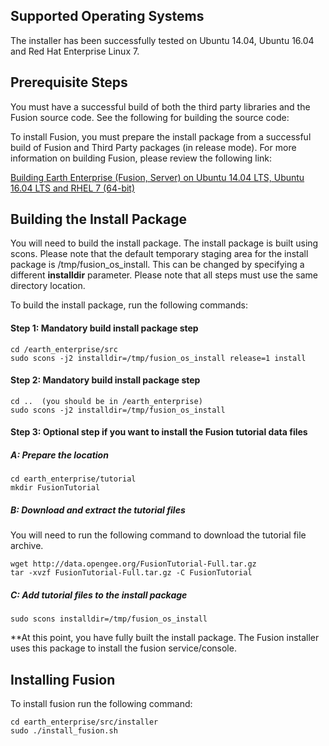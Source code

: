 ## **Supported Operating Systems**
The installer has been successfully tested on Ubuntu 14.04, Ubuntu 16.04 and Red Hat Enterprise Linux 7.

## **Prerequisite Steps**
You must have a successful build of both the third party libraries and the Fusion source code.  See the following for building the source code:

To install Fusion, you must prepare the install package from a successful build of Fusion and Third Party packages (in release mode).  For more information on building Fusion, please review the following link:

[Building Earth Enterprise (Fusion, Server) on Ubuntu 14.04 LTS, Ubuntu 16.04 LTS and RHEL 7 (64-bit)](#building-earth-enterprise-fusion-server-on-ubuntu-1404-lts-and-rhel-7-64-bit)

## **Building the Install Package**
You will need to build the install package.  The install package is built using scons.  Please note that the default temporary staging area for the install package is /tmp/fusion_os_install.  This can be changed by specifying a different **installdir** parameter. Please note that all steps must use the same directory location.

To build the install package, run the following commands:

#### **Step 1: Mandatory build install package step**

    cd /earth_enterprise/src
    sudo scons -j2 installdir=/tmp/fusion_os_install release=1 install

#### **Step 2: Mandatory build install package step**

    cd ..  (you should be in /earth_enterprise)
    sudo scons -j2 installdir=/tmp/fusion_os_install 

#### **Step 3: Optional step if you want to install the Fusion tutorial data files**
##### **A: Prepare the location**

    cd earth_enterprise/tutorial 
    mkdir FusionTutorial

##### **B: Download and extract the tutorial files**
You will need to run the following command to download the tutorial file archive.

    wget http://data.opengee.org/FusionTutorial-Full.tar.gz
    tar -xvzf FusionTutorial-Full.tar.gz -C FusionTutorial

##### **C: Add tutorial files to the install package**

    sudo scons installdir=/tmp/fusion_os_install

**At this point, you have fully built the install package.  The Fusion installer uses this package to install the fusion service/console.

## **Installing Fusion**
To install fusion run the following command:

    cd earth_enterprise/src/installer
    sudo ./install_fusion.sh


